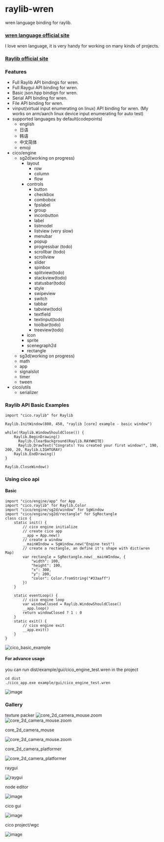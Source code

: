 # raylib-wren
wren language binding for raylib.
### [wren language official site](https://wren.io/syntax.html)
I love wren language, it is very handy for working on  many kinds of projects.
### [Raylib official site](https://www.raylib.com/)
### Features 
- Full Raylib API bindings for wren.
- Full Raygui API binding for wren.
- Basic json.hpp bindign for wren.
- Serial API binding for wren.
- File API binding for wren.
- vinput(virtual input enumerating on linux) API binding for wren. (My works on arm/aarch linux device input enumerating for auto test)
- supported languages by default(codepoints)
  - english
  - 日语
  - 韩语
  - 中文简体
  - emoji
- cico/engine
  - sg2d(working on progress)
    - layout
      - row
      - column
      - flow  
    - controls
      - button
      - checkbox
      - combobox
      - fpslabel
      - group
      - inconbutton
      - label
      - listmodel
      - listview (very slow)
      - menubar
      - popup
      - progressbar (todo)
      - scrollbar (todo)
      - scrollview
      - slider
      - spinbox
      - splitview(todo)
      - stackview(todo)
      - statusbar(todo)
      - style
      - swipeview
      - switch
      - tabbar
      - tabview(todo)
      - textfield
      - textinput(todo)
      - toolbar(todo)
      - treeview(todo)
    - icon
    - sprite
    - scenegraph2d
    - rectangle
  - sg3d(working on progress)
  - math
  - app
  - signalslot
  - timer
  - tween
- cico/utils
  - serializer  



### Raylib API Basic Examples

``` wren
import "cico.raylib" for Raylib

Raylib.InitWindow(800, 450, "raylib [core] example - basic window")

while(!Raylib.WindowShouldClose()) {
    Raylib.BeginDrawing() 
      Raylib.ClearBackground(Raylib.RAYWHITE)
      Raylib.DrawText("Congrats! You created your first window!", 190, 200, 20, Raylib.LIGHTGRAY)
    Raylib.EndDrawing()
}

Raylib.CloseWindow()
```

### Using cico api
#### Basic
``` wren
import "cico/engine/app" for App 
import "cico.raylib" for Raylib,Color 
import "cico/engine/sg2d/window" for SgWindow
import "cico/engine/sg2d/rectangle" for SgRectangle
class cico {
    static init() {
        // cico engine initialize
        // create cico app 
        __app = App.new()
        // create a window 
        __mainWIndow = SgWindow.new("Engine test")
        // create a rectangle, an define it's shape with dict(wren Map) 
        var rectangle = SgRectangle.new(__mainWIndow, {
            "width": 100, 
            "height": 100,
            "x": 300,
            "y": 200,
            "color": Color.fromString("#33aaff")
        })
    }

    static eventLoop() {
        // cico engine loop 
        var windowClosed = Raylib.WindowShouldClose()
        __app.loop()
        return windowClosed ? 1 : 0
    }
    static exit() {
        // cico engine exit
        __app.exit()
    }
}
```
![cico_basic_example](screenshots//cico_basic_example.png)

#### For advance usage
you can run dist/example/gui/cico_engine_test.wren in the project
``` shell
cd dist
./cico_app.exe example/gui/cico_engine_test.wren 
```
![image](screenshots/cico_gui_engine.png)

### Gallery

texture packer
![core_2d_camera_mouse.zoom](screenshots/texture_packer1.png)
![core_2d_camera_mouse.zoom](screenshots/texture_packer2.png)

core_2d_camera_mouse

![core_2d_camera_mouse.zoom](screenshots/core_2d_camera_mouse_zoom.png)

core_2d_camera_platformer

![core_2d_camera_platformer](screenshots/core_2d_camera_platform.png)

raygui

![raygui](screenshots/raygui.png)

node editor

![image](screenshots/node_editor.png)

cico gui 

![image](screenshots/cico_gui_engine.png)


cico project/wgc

![image](screenshots/wgc.png)


